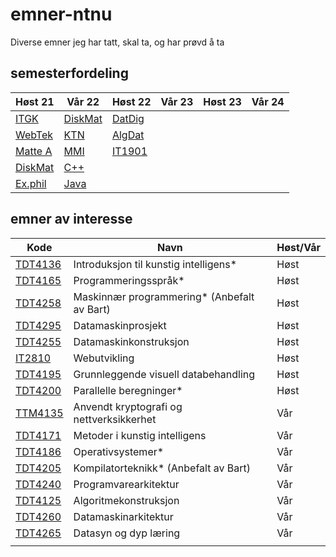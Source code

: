 # emner-ntnu

Diverse emner jeg har tatt, skal ta, og har prøvd å ta

## semesterfordeling

| Høst 21                     | Vår 22                    | Høst 22    | Vår 23 | Høst 23 | Vår 24 |
| --------------------------- | ------------------------- | ---------- | ------ | ------- | ------ |
| [ITGK](TDT4109-ITGK/)       | [DiskMat](MA0301-DiskMat) | [DatDig]() |        |         |        |
| [WebTek](IT2805-Webtek/)    | [KTN](TTM4100-KTN)        | [AlgDat]() |        |         |        |
| [Matte A](MA0001-MatteA/)   | [MMI](TDT4180-MMI)        | [IT1901]() |        |         |        |
| [DiskMat](TMA4140-DiskMat/) | [C++](TDT4102-C++)        |            |        |         |        |
| [Ex.phil](EXPH0300-ExPhil/) | [Java](https://gitlab.stud.idi.ntnu.no/haavasny/tdt-4100)      |            |        |         |        |

## emner av interesse


| Kode                                                  | Navn                                       | Høst/Vår |
| ----------------------------------------------------- | -----------------------------------------  | -------- |
| [TDT4136](https://www.ntnu.no/studier/emner/TDT4136/) | Introduksjon til kunstig intelligens*      | Høst     |
| [TDT4165](https://www.ntnu.no/studier/emner/TDT4165/) | Programmeringsspråk*                       | Høst     |
| [TDT4258](https://www.ntnu.no/studier/emner/TDT4258/) | Maskinnær programmering* (Anbefalt av Bart)| Høst     |
| [TDT4295](https://www.ntnu.no/studier/emner/TDT4295/) | Datamaskinprosjekt                         | Høst     |
| [TDT4255](https://www.ntnu.no/studier/emner/TDT4255/) | Datamaskinkonstruksjon                     | Høst     |
| [IT2810](https://www.ntnu.no/studier/emner/IT2810)    | Webutvikling                               | Høst     |
| [TDT4195](https://www.ntnu.no/studier/emner/TDT4195/) | Grunnleggende visuell databehandling       | Høst     |
| [TDT4200](https://www.ntnu.no/studier/emner/TDT4200/) | Parallelle beregninger*                    | Høst     |
| [TTM4135](https://www.ntnu.no/studier/emner/TTM4135/) | Anvendt kryptografi og nettverksikkerhet   | Vår      |
| [TDT4171](https://www.ntnu.no/studier/emner/TDT4171/) | Metoder i kunstig intelligens              | Vår      |
| [TDT4186](https://www.ntnu.no/studier/emner/TDT4186/) | Operativsystemer*                          | Vår      |
| [TDT4205](https://www.ntnu.no/studier/emner/TDT4205/) | Kompilatorteknikk* (Anbefalt av Bart)      | Vår      |
| [TDT4240](https://www.ntnu.no/studier/emner/TDT4240/) | Programvarearkitektur                      | Vår      |
| [TDT4125](https://www.ntnu.no/studier/emner/TDT4125/) | Algoritmekonstruksjon                      | Vår      |
| [TDT4260](https://www.ntnu.no/studier/emner/TDT4260/) | Datamaskinarkitektur                       | Vår      |
| [TDT4265](https://www.ntnu.no/studier/emner/TDT4265/) | Datasyn og dyp læring                      | Vår      |
|                                                       |                                            |          |
